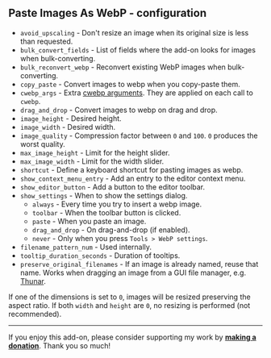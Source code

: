 ## Paste Images As WebP - configuration

* `avoid_upscaling` - Don't resize an image when its original size is less than requested.
* `bulk_convert_fields` - List of fields where the add-on looks for images when bulk-converting.
* `bulk_reconvert_webp` - Reconvert existing WebP images when bulk-converting.
* `copy_paste` - Convert images to webp when you copy-paste them.
* `cwebp_args` - Extra [cwebp arguments](https://www.unix.com/man-page/debian/1/cwebp/).
  They are applied on each call to `cwebp`.
* `drag_and_drop` - Convert images to webp on drag and drop.
* `image_height` - Desired height.
* `image_width` - Desired width.
* `image_quality` - Compression factor between `0` and `100`. `0` produces the worst quality.
* `max_image_height` - Limit for the height slider.
* `max_image_width` - Limit for the width slider.
* `shortcut` - Define a keyboard shortcut for pasting images as webp.
* `show_context_menu_entry` - Add an entry to the editor context menu.
* `show_editor_button` - Add a button to the editor toolbar.
* `show_settings` - When to show the settings dialog.
    * `always` - Every time you try to insert a webp image.
    * `toolbar` - When the toolbar button is clicked.
    * `paste` - When you paste an image.
    * `drag_and_drop` - On drag-and-drop (if enabled).
    * `never` - Only when you press `Tools > WebP settings`.
* `filename_pattern_num` - Used internally.
* `tooltip_duration_seconds` - Duration of tooltips.
* `preserve_original_filenames` - If an image is already named, reuse that name.
  Works when dragging an image from a GUI file manager, e.g. [Thunar](https://wiki.archlinux.org/title/Thunar).

If one of the dimensions is set to `0`, images will be resized
preserving the aspect ratio.
If both `width` and `height` are `0`, no resizing is performed (not recommended).

****

If you enjoy this add-on, please consider supporting my work by
**[making a donation](https://tatsumoto.neocities.org/blog/donating-to-tatsumoto.html)**.
Thank you so much!

